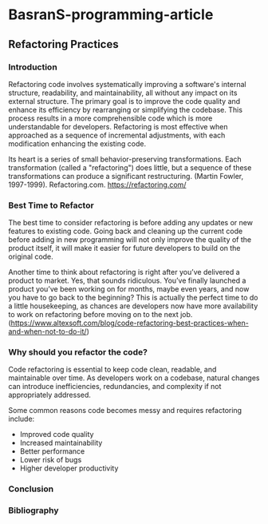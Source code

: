 # BasranS-programming-article

## Refactoring Practices

### Introduction

Refactoring code involves systematically improving a software's internal structure, readability, and maintainability, all without any impact on its external structure. The primary goal is to improve the code quality and enhance its efficiency by rearranging or simplifying the codebase. This process results in a more comprehensible code which is more understandable for developers. Refactoring is most effective when approached as a sequence of incremental adjustments, with each modification enhancing the existing code.

Its heart is a series of small behavior-preserving transformations. Each transformation (called a "refactoring") does little, but a sequence of these transformations can produce a significant restructuring. 
(Martin Fowler, 1997-1999). Refactoring.com. https://refactoring.com/

### Best Time to Refactor

The best time to consider refactoring is before adding any updates or new features to existing code. Going back and cleaning up the current code before adding in new programming will not only improve the quality of the product itself, it will make it easier for future developers to build on the original code.

Another time to think about refactoring is right after you’ve delivered a product to market. Yes, that sounds ridiculous. You’ve finally launched a product you’ve been working on for months, maybe even years, and now you have to go back to the beginning? This is actually the perfect time to do a little housekeeping, as chances are developers now have more availability to work on refactoring before moving on to the next job.(https://www.altexsoft.com/blog/code-refactoring-best-practices-when-and-when-not-to-do-it/)

### Why should you refactor the code?

Code refactoring is essential to keep code clean, readable, and maintainable over time. As developers work on a codebase, natural changes can introduce inefficiencies, redundancies, and complexity if not appropriately addressed.

Some common reasons code becomes messy and requires refactoring include:

* Improved code quality
* Increased maintainability
* Better performance
* Lower risk of bugs
* Higher developer productivity





### Conclusion
### Bibliography

